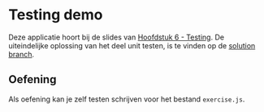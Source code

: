 # Testing demo

Deze applicatie hoort bij de slides van [Hoofdstuk 6 - Testing](https://hogent-web.github.io/webservices-slides/6-testing.html).
De uiteindelijke oplossing van het deel unit testen, is te vinden op de
[solution branch](https://github.com/HOGENT-Web/testing_demo/tree/solution).

## Oefening

Als oefening kan je zelf testen schrijven voor het bestand `exercise.js`.
